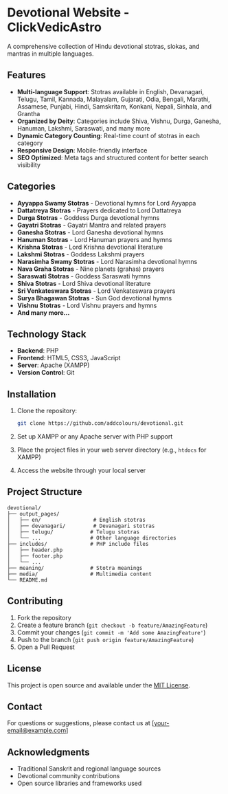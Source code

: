# Devotional Website - ClickVedicAstro

A comprehensive collection of Hindu devotional stotras, slokas, and mantras in multiple languages.

## Features

- **Multi-language Support**: Stotras available in English, Devanagari, Telugu, Tamil, Kannada, Malayalam, Gujarati, Odia, Bengali, Marathi, Assamese, Punjabi, Hindi, Samskritam, Konkani, Nepali, Sinhala, and Grantha
- **Organized by Deity**: Categories include Shiva, Vishnu, Durga, Ganesha, Hanuman, Lakshmi, Saraswati, and many more
- **Dynamic Category Counting**: Real-time count of stotras in each category
- **Responsive Design**: Mobile-friendly interface
- **SEO Optimized**: Meta tags and structured content for better search visibility

## Categories

- **Ayyappa Swamy Stotras** - Devotional hymns for Lord Ayyappa
- **Dattatreya Stotras** - Prayers dedicated to Lord Dattatreya
- **Durga Stotras** - Goddess Durga devotional hymns
- **Gayatri Stotras** - Gayatri Mantra and related prayers
- **Ganesha Stotras** - Lord Ganesha devotional hymns
- **Hanuman Stotras** - Lord Hanuman prayers and hymns
- **Krishna Stotras** - Lord Krishna devotional literature
- **Lakshmi Stotras** - Goddess Lakshmi prayers
- **Narasimha Swamy Stotras** - Lord Narasimha devotional hymns
- **Nava Graha Stotras** - Nine planets (grahas) prayers
- **Saraswati Stotras** - Goddess Saraswati hymns
- **Shiva Stotras** - Lord Shiva devotional literature
- **Sri Venkateswara Stotras** - Lord Venkateswara prayers
- **Surya Bhagawan Stotras** - Sun God devotional hymns
- **Vishnu Stotras** - Lord Vishnu prayers and hymns
- **And many more...**

## Technology Stack

- **Backend**: PHP
- **Frontend**: HTML5, CSS3, JavaScript
- **Server**: Apache (XAMPP)
- **Version Control**: Git

## Installation

1. Clone the repository:
   ```bash
   git clone https://github.com/addcolours/devotional.git
   ```

2. Set up XAMPP or any Apache server with PHP support

3. Place the project files in your web server directory (e.g., `htdocs` for XAMPP)

4. Access the website through your local server

## Project Structure

```
devotional/
├── output_pages/
│   ├── en/                 # English stotras
│   ├── devanagari/         # Devanagari stotras
│   ├── telugu/            # Telugu stotras
│   └── ...                # Other language directories
├── includes/              # PHP include files
│   ├── header.php
│   ├── footer.php
│   └── ...
├── meaning/               # Stotra meanings
├── media/                 # Multimedia content
└── README.md
```

## Contributing

1. Fork the repository
2. Create a feature branch (`git checkout -b feature/AmazingFeature`)
3. Commit your changes (`git commit -m 'Add some AmazingFeature'`)
4. Push to the branch (`git push origin feature/AmazingFeature`)
5. Open a Pull Request

## License

This project is open source and available under the [MIT License](LICENSE).

## Contact

For questions or suggestions, please contact us at [your-email@example.com]

## Acknowledgments

- Traditional Sanskrit and regional language sources
- Devotional community contributions
- Open source libraries and frameworks used
